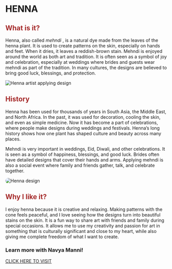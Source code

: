 <html>
<head>
<title>  MEHNDI </title>
</head>
<body>
<h1> <strong> HENNA </strong> </h1>

<h2 style="color:brown"> What is it? </h2>
<p> Henna, also called <i> mehndi </i>, is a natural dye made from the leaves of the henna plant. It is used to create patterns on the skin, especially on hands and feet. When it dries, it leaves a reddish-brown stain. Mehndi is enjoyed around the world as both art and tradition. It is often seen as a symbol of joy and celebration, especially at weddings where brides and guests wear mehndi as part of the tradition. In many cultures, the designs are believed to bring good luck, blessings, and protection. </p>

<img src="https://plus.unsplash.com/premium_photo-1661862397518-8e50332b6e97?q=80&w=1170&auto=format&fit=crop&ixlib=rb-4.1.0&ixid=M3wxMjA3fDB8MHxwaG90by1wYWdlfHx8fGVufDB8fHx8fA%3D%3D" alt="Henna artist applying design" 
  style="display:block;margin:20px width:200px:60%;heightborder-radius:15px;">
  
<h2 style="color:brown"> History </h2>
<p> Henna has been used for thousands of years in South Asia, the Middle East, and North Africa. In the past, it was used for decoration, cooling the skin, and even as simple medicine. Now it has become a part of celebrations, where people make designs during weddings and festivals. Henna’s long history shows how one plant has shaped culture and beauty across many places. 

<p> Mehndi is very important in weddings, Eid, Diwali, and other celebrations. It is seen as a symbol of happiness, blessings, and good luck. Brides often have detailed designs that cover their hands and arms. Applying mehndi is also a social event where family and friends gather, talk, and celebrate together. </p>

<img src="https://plus.unsplash.com/premium_photo-1670745084868-7b4f727cc934?q=80&w=764&auto=format&fit=crop&ixlib=rb-4.1.0&ixid=M3wxMjA3fDB8MHxwaG90by1wYWdlfHx8fGVufDB8fHx8fA%3D%3D" alt="Henna design" style="display:block;margin:20px width:300px;border-radius:15px;">

<h2 style="color:brown"> Why I like it? </h2>
<p> I enjoy henna because it is creative and relaxing. Making patterns with the cone feels peaceful, and I love seeing how the designs turn into beautiful stains on the skin. It is a fun way to share art with friends and family during special occasions. It allows me to use my creativity and passion for art in something that is culturally significant and close to my heart, while also giving me complete freedom of what I want to create. </p> 

<h3> Learn more with Navya Manni! </h3>
<a href="https://navymoney.github.io/" style="font size:40px"> CLICK HERE TO VISIT </a>

